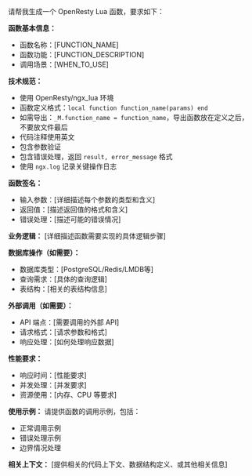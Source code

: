 请帮我生成一个 OpenResty Lua 函数，要求如下：

**函数基本信息：**
- 函数名称：[FUNCTION_NAME]
- 函数功能：[FUNCTION_DESCRIPTION]
- 调用场景：[WHEN_TO_USE]

**技术规范：**
- 使用 OpenResty/ngx_lua 环境
- 函数定义格式：`local function function_name(params) end`
- 如需导出：`_M.function_name = function_name`，导出函数放在定义之后，不要放文件最后
- 代码注释使用英文
- 包含参数验证
- 包含错误处理，返回 `result, error_message` 格式
- 使用 `ngx.log` 记录关键操作日志

**函数签名：**
- 输入参数：[详细描述每个参数的类型和含义]
- 返回值：[描述返回值的格式和含义]
- 错误处理：[描述可能的错误情况]

**业务逻辑：**
[详细描述函数需要实现的具体逻辑步骤]

**数据库操作（如需要）：**
- 数据库类型：[PostgreSQL/Redis/LMDB等]
- 查询需求：[具体的查询逻辑]
- 表结构：[相关的表结构信息]

**外部调用（如需要）：**
- API 端点：[需要调用的外部 API]
- 请求格式：[请求参数和格式]
- 响应处理：[如何处理响应数据]

**性能要求：**
- 响应时间：[性能要求]
- 并发处理：[并发要求]
- 资源使用：[内存、CPU 等要求]

**使用示例：**
请提供函数的调用示例，包括：
- 正常调用示例
- 错误处理示例
- 边界情况处理

**相关上下文：**
[提供相关的代码上下文、数据结构定义、或其他相关信息]
